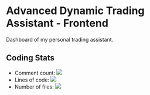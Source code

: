 # Advanced Dynamic Trading Assistant - Frontend
Dashboard of my personal trading assistant.
## Coding Stats
- Comment count: [![](https://tokei.rs/b1/github/michaelnji/ADTA?category=comments)](https://github.com/michaelnji/ADTA)
- Lines of code: [![](https://tokei.rs/b1/github/michaelnji/ADTA?category=code)](https://github.com/michaelnji/ADTA)
- Number of files:  [![](https://tokei.rs/b1/github/michaelnji/ADTA?category=files)](https://github.com/michaelnji/ADTA)